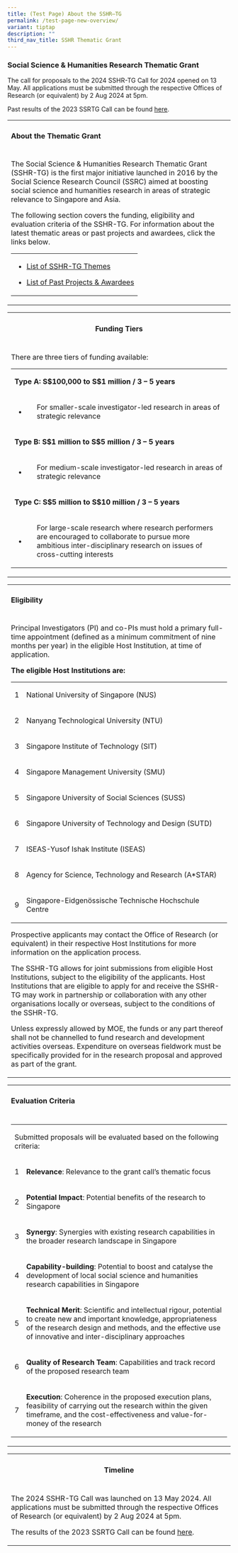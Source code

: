 ```yaml
---
title: (Test Page) About the SSHR–TG
permalink: /test-page-new-overview/
variant: tiptap
description: ""
third_nav_title: SSHR Thematic Grant
---
```

<h3><strong>Social Science &amp; Humanities Research Thematic Grant</strong></h3>
<p>The call for proposals to the 2024 SSHR-TG Call for 2024 opened on 13
May. All applications must be submitted through the respective Offices
of Research (or equivalent) by 2 Aug 2024 at 5pm.</p>
<p>Past results of the 2023 SSRTG Call can be found <a href="https://www.ssrc.edu.sg/grant-recipients/2023/ssrtg2023/" rel="noopener noreferrer nofollow" target="_blank"><u>here</u></a>.</p>
<table style="minWidth: 25px">
<colgroup>
<col>
</colgroup>
<tbody>
<tr>
<td rowspan="1" colspan="1">
<h4><strong>About the Thematic Grant</strong></h4>
</td>
</tr>
<tr>
<td rowspan="1" colspan="1">
<p>The Social Science &amp; Humanities Research Thematic Grant (SSHR-TG)
is the first major initiative launched in 2016 by the Social Science Research
Council (SSRC) aimed at boosting social science and humanities research
in areas of strategic relevance to Singapore and Asia.</p>
<p>The following section covers the funding, eligibility and evaluation criteria
of the SSHR-TG. For information about the latest thematic areas or past
projects and awardees, click the links below.</p>
<table style="minWidth: 25px">
<colgroup>
<col>
</colgroup>
<tbody>
<tr>
<td rowspan="1" colspan="1">
<ul data-tight="true" class="tight">
<li>
<p><a href="https://staging-lite.dbcd9c711ewro.amplifyapp.com/test-page-themes-for-the-2024-sshr-tg-call/" rel="noopener noreferrer nofollow" target="_blank">List of SSHR-TG Themes</a>
</p>
</li>
<li>
<p><a href="https://www.ssrc.edu.sg/grant-recipients/2023/ssrtg2023/" rel="noopener noreferrer nofollow" target="_blank">List of Past Projects &amp; Awardees</a>
</p>
</li>
</ul>
</td>
</tr>
</tbody>
</table>
</td>
</tr>
</tbody>
</table>
<table style="minWidth: 25px">
<colgroup>
<col>
</colgroup>
<tbody>
<tr>
<th rowspan="1" colspan="1">
<h4><strong>Funding Tiers</strong></h4>
</th>
</tr>
<tr>
<td rowspan="1" colspan="1">
<p>There are three tiers of funding available:</p>
<table style="minWidth: 75px">
<colgroup>
<col>
<col>
<col>
</colgroup>
<tbody>
<tr>
<td rowspan="1" colspan="3">
<p><strong>Type A: S$100,000 to S$1 million / 3 – 5 years</strong>
</p>
</td>
</tr>
<tr>
<td rowspan="1" colspan="2">
<ul data-tight="true" class="tight">
<li>
<p></p>
</li>
</ul>
</td>
<td rowspan="1" colspan="1">
<p>For smaller-scale investigator-led research in areas of strategic relevance</p>
</td>
</tr>
<tr>
<td rowspan="1" colspan="3">
<p><strong>Type B: S$1 million to S$5 million / 3 – 5 years</strong>
</p>
</td>
</tr>
<tr>
<td rowspan="1" colspan="2">
<ul data-tight="true" class="tight">
<li>
<p></p>
</li>
</ul>
</td>
<td rowspan="1" colspan="1">
<p>For medium-scale investigator-led research in areas of strategic relevance</p>
</td>
</tr>
<tr>
<td rowspan="1" colspan="3">
<p><strong>Type C: S$5 million to S$10 million / 3 – 5 years</strong>
</p>
</td>
</tr>
<tr>
<td rowspan="1" colspan="2">
<ul data-tight="true" class="tight">
<li>
<p></p>
</li>
</ul>
</td>
<td rowspan="1" colspan="1">
<p>For large-scale research where research performers are encouraged to collaborate
to pursue more ambitious inter-disciplinary research on issues of cross-cutting
interests</p>
</td>
</tr>
</tbody>
</table>
</td>
</tr>
</tbody>
</table>
<table style="minWidth: 25px">
<colgroup>
<col>
</colgroup>
<tbody>
<tr>
<td rowspan="1" colspan="1">
<h4><strong>Eligibility</strong></h4>
</td>
</tr>
<tr>
<td rowspan="1" colspan="1">
<p>Principal Investigators (PI) and co-PIs must hold a primary full-time
appointment (defined as a minimum commitment of nine months per year) in
the eligible Host Institution, at time of application.</p>
<p></p>
<p><strong>The eligible Host Institutions are:</strong>
</p>
<table style="minWidth: 50px">
<colgroup>
<col>
<col>
</colgroup>
<tbody>
<tr>
<td rowspan="1" colspan="1">
<p>1</p>
</td>
<td rowspan="1" colspan="1">
<p>National University of Singapore (NUS)</p>
</td>
</tr>
<tr>
<td rowspan="1" colspan="1">
<p>2</p>
</td>
<td rowspan="1" colspan="1">
<p>Nanyang Technological University (NTU)</p>
</td>
</tr>
<tr>
<td rowspan="1" colspan="1">
<p>3</p>
</td>
<td rowspan="1" colspan="1">
<p>Singapore Institute of Technology (SIT)</p>
</td>
</tr>
<tr>
<td rowspan="1" colspan="1">
<p>4</p>
</td>
<td rowspan="1" colspan="1">
<p>Singapore Management University (SMU)</p>
</td>
</tr>
<tr>
<td rowspan="1" colspan="1">
<p>5</p>
</td>
<td rowspan="1" colspan="1">
<p>Singapore University of Social Sciences (SUSS)</p>
</td>
</tr>
<tr>
<td rowspan="1" colspan="1">
<p>6</p>
</td>
<td rowspan="1" colspan="1">
<p>Singapore University of Technology and Design (SUTD)</p>
</td>
</tr>
<tr>
<td rowspan="1" colspan="1">
<p>7</p>
</td>
<td rowspan="1" colspan="1">
<p>ISEAS-Yusof Ishak Institute (ISEAS)</p>
</td>
</tr>
<tr>
<td rowspan="1" colspan="1">
<p>8</p>
</td>
<td rowspan="1" colspan="1">
<p>Agency for Science, Technology and Research (A*STAR)</p>
</td>
</tr>
<tr>
<td rowspan="1" colspan="1">
<p>9</p>
</td>
<td rowspan="1" colspan="1">
<p>Singapore-Eidgenössische Technische Hochschule Centre</p>
</td>
</tr>
</tbody>
</table>
<p></p>
<p>Prospective applicants may contact the Office of Research (or equivalent)
in their respective Host Institutions for more information on the application
process.</p>
<p></p>
<p>The SSHR-TG allows for joint submissions from eligible Host Institutions,
subject to the eligibility of the applicants. Host Institutions that are
eligible to apply for and receive the SSHR-TG may work in partnership or
collaboration with any other organisations locally or overseas, subject
to the conditions of the SSHR-TG.</p>
<p></p>
<p>Unless expressly allowed by MOE, the funds or any part thereof shall not
be channelled to fund research and development activities overseas. Expenditure
on overseas fieldwork must be specifically provided for in the research
proposal and approved as part of the grant.</p>
</td>
</tr>
</tbody>
</table>
<table style="minWidth: 25px">
<colgroup>
<col>
</colgroup>
<tbody>
<tr>
<td rowspan="1" colspan="1">
<h4><strong>Evaluation Criteria</strong></h4>
</td>
</tr>
<tr>
<td rowspan="1" colspan="1">
<table style="minWidth: 50px">
<colgroup>
<col>
<col>
</colgroup>
<tbody>
<tr>
<td rowspan="1" colspan="2">
<p>Submitted proposals will be evaluated based on the following criteria:</p>
</td>
</tr>
<tr>
<td rowspan="1" colspan="1">
<p>1</p>
</td>
<td rowspan="1" colspan="1">
<p><strong>Relevance</strong>: Relevance to the grant call’s thematic focus</p>
</td>
</tr>
<tr>
<td rowspan="1" colspan="1">
<p>2</p>
</td>
<td rowspan="1" colspan="1">
<p><strong>Potential Impact</strong>: Potential benefits of the research
to Singapore</p>
</td>
</tr>
<tr>
<td rowspan="1" colspan="1">
<p>3</p>
</td>
<td rowspan="1" colspan="1">
<p><strong>Synergy</strong>: Synergies with existing research capabilities
in the broader research landscape in Singapore</p>
</td>
</tr>
<tr>
<td rowspan="1" colspan="1">
<p>4</p>
</td>
<td rowspan="1" colspan="1">
<p><strong>Capability-building</strong>: Potential to boost and catalyse
the development of local social science and humanities research capabilities
in Singapore</p>
</td>
</tr>
<tr>
<td rowspan="1" colspan="1">
<p>5</p>
</td>
<td rowspan="1" colspan="1">
<p><strong>Technical Merit</strong>: Scientific and intellectual rigour,
potential to create new and important knowledge, appropriateness of the
research design and methods, and the effective use of innovative and inter-disciplinary
approaches</p>
</td>
</tr>
<tr>
<td rowspan="1" colspan="1">
<p>6</p>
</td>
<td rowspan="1" colspan="1">
<p><strong>Quality of Research Team</strong>: Capabilities and track record
of the proposed research team</p>
</td>
</tr>
<tr>
<td rowspan="1" colspan="1">
<p>7</p>
</td>
<td rowspan="1" colspan="1">
<p><strong>Execution</strong>: Coherence in the proposed execution plans,
feasibility of carrying out the research within the given timeframe, and
the cost-effectiveness and value-for-money of the research</p>
</td>
</tr>
</tbody>
</table>
</td>
</tr>
</tbody>
</table>
<table style="minWidth: 25px">
<colgroup>
<col>
</colgroup>
<tbody>
<tr>
<th rowspan="1" colspan="1">
<h4><strong>Timeline</strong></h4>
</th>
</tr>
<tr>
<td rowspan="1" colspan="1">
<p>The 2024 SSHR-TG Call was launched on 13 May 2024. All applications must
be submitted through the respective Offices of Research (or equivalent)
by 2 Aug 2024 at 5pm.</p>
<p></p>
<p>The results of the 2023 SSRTG Call can be found <a href="https://www.ssrc.edu.sg/grant-recipients/2023/ssrtg2023/" rel="noopener noreferrer nofollow" target="_blank"><u>here</u></a>.</p>
</td>
</tr>
</tbody>
</table>
<p></p>